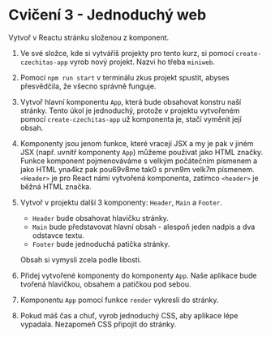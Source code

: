 # Cvičení 3 - Jednoduchý web

Vytvoř v Reactu stránku složenou z komponent.

1. Ve své složce, kde si vytváříš projekty pro tento kurz, si pomocí `create-czechitas-app` vyrob nový projekt. Nazvi ho třeba `miniweb`.

1. Pomocí `npm run start` v terminálu zkus projekt spustit, abyses přesvědčila, že všecno správně funguje.

1. Vytvoř hlavní komponentu `App`, která bude obsahovat konstru naší stránky. Tento úkol je jednoduchý, protože v projektu vytvořeném pomocí `create-czechitas-app` už komponenta je, stačí vyměnit její obsah.

1. Komponenty jsou jenom funkce, které vracejí JSX a my je pak v jiném JSX (např. uvnitř komponenty `App`) můžeme používat jako HTML značky. Funkce komponent pojmenováváme s velkým počátečním písmenem a jako HTML yna4kz pak pou69v8me tak0 s prvn9m velk7m písmenem. `<Header>` je pro React námi vytvořená komponenta, zatímco `<header>` je běžná HTML značka.

1. Vytvoř v projektu další 3 komponenty: `Header`, `Main` a `Footer`.

	- `Header` bude obsahovat hlavičku stránky.
	- `Main` bude představovat hlavní obsah - alespoň jeden nadpis a dva odstavce textu.
	- `Footer` bude jednoduchá patička stránky.

	Obsah si vymysli zcela podle libosti.

1. Přidej vytvořené komponenty do komponenty `App`. Naše aplikace bude tvořená hlavičkou, obsahem a patičkou pod sebou.

1. Komponentu `App` pomocí funkce `render` vykresli do stránky.

1. Pokud máš čas a chuť, vyrob jednoduchý CSS, aby aplikace lépe vypadala. Nezapomeň CSS připojit do stránky.
